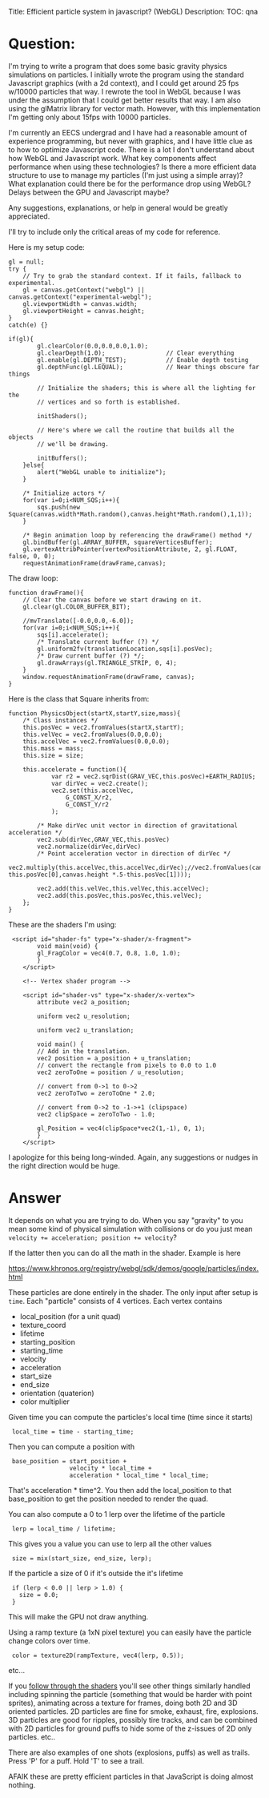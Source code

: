 Title: Efficient particle system in javascript? (WebGL)
Description:
TOC: qna

# Question:

I'm trying to write a program that does some basic gravity physics simulations on particles. I initially wrote the program using the standard Javascript graphics (with a 2d context), and I could get around 25 fps w/10000 particles that way. I rewrote the tool in WebGL because I was under the assumption that I could get better results that way. I am also using the glMatrix library for vector math. However, with this implementation I'm getting only about 15fps with 10000 particles. 

I'm currently an EECS undergrad and I have had a reasonable amount of experience programming, but never with graphics, and I have little clue as to how to optimize Javascript code.
There is a lot I don't understand about how WebGL and Javascript work. What key components affect performance when using these technologies? Is there a more efficient data structure to use to manage my particles (I'm just using a simple array)? What explanation could there be for the performance drop using WebGL? Delays between the GPU and Javascript maybe?

Any suggestions, explanations, or help in general would be greatly appreciated. 

I'll try to include only the critical areas of my code for reference.

Here is my setup code:

    gl = null;
    try {
        // Try to grab the standard context. If it fails, fallback to experimental.
        gl = canvas.getContext("webgl") || canvas.getContext("experimental-webgl");
        gl.viewportWidth = canvas.width;
        gl.viewportHeight = canvas.height;
    }
    catch(e) {}

    if(gl){
            gl.clearColor(0.0,0.0,0.0,1.0);
            gl.clearDepth(1.0);                 // Clear everything
            gl.enable(gl.DEPTH_TEST);           // Enable depth testing
            gl.depthFunc(gl.LEQUAL);            // Near things obscure far things
    
            // Initialize the shaders; this is where all the lighting for the
            // vertices and so forth is established.
    
            initShaders();
    
            // Here's where we call the routine that builds all the objects
            // we'll be drawing.
    
            initBuffers();
        }else{
            alert("WebGL unable to initialize");
        }
    
        /* Initialize actors */
        for(var i=0;i<NUM_SQS;i++){
            sqs.push(new Square(canvas.width*Math.random(),canvas.height*Math.random(),1,1));            
        }

        /* Begin animation loop by referencing the drawFrame() method */
        gl.bindBuffer(gl.ARRAY_BUFFER, squareVerticesBuffer);
        gl.vertexAttribPointer(vertexPositionAttribute, 2, gl.FLOAT, false, 0, 0);
        requestAnimationFrame(drawFrame,canvas);

The draw loop: 

    function drawFrame(){
        // Clear the canvas before we start drawing on it.
        gl.clear(gl.COLOR_BUFFER_BIT);
    
        //mvTranslate([-0.0,0.0,-6.0]);
        for(var i=0;i<NUM_SQS;i++){
            sqs[i].accelerate();
            /* Translate current buffer (?) */
            gl.uniform2fv(translationLocation,sqs[i].posVec);
            /* Draw current buffer (?) */;
            gl.drawArrays(gl.TRIANGLE_STRIP, 0, 4);
        }
        window.requestAnimationFrame(drawFrame, canvas);
    }

Here is the class that Square inherits from:

    function PhysicsObject(startX,startY,size,mass){
        /* Class instances */
        this.posVec = vec2.fromValues(startX,startY);
        this.velVec = vec2.fromValues(0.0,0.0);
        this.accelVec = vec2.fromValues(0.0,0.0);
        this.mass = mass;
        this.size = size;
    
        this.accelerate = function(){
                var r2 = vec2.sqrDist(GRAV_VEC,this.posVec)+EARTH_RADIUS;
                var dirVec = vec2.create();
                vec2.set(this.accelVec,
                    G_CONST_X/r2,
                    G_CONST_Y/r2
                );
    
            /* Make dirVec unit vector in direction of gravitational acceleration */
            vec2.sub(dirVec,GRAV_VEC,this.posVec)
            vec2.normalize(dirVec,dirVec)
            /* Point acceleration vector in direction of dirVec */
            vec2.multiply(this.accelVec,this.accelVec,dirVec);//vec2.fromValues(canvas.width*.5-this.posVec[0],canvas.height *.5-this.posVec[1])));
    
            vec2.add(this.velVec,this.velVec,this.accelVec);
            vec2.add(this.posVec,this.posVec,this.velVec);
        };
    }

These are the shaders I'm using:

     <script id="shader-fs" type="x-shader/x-fragment">
            void main(void) {
            gl_FragColor = vec4(0.7, 0.8, 1.0, 1.0);
            }
        </script>
    
        <!-- Vertex shader program -->
    
        <script id="shader-vs" type="x-shader/x-vertex">
            attribute vec2 a_position;
    
            uniform vec2 u_resolution;
    
            uniform vec2 u_translation;
    
            void main() {
            // Add in the translation.
            vec2 position = a_position + u_translation;
            // convert the rectangle from pixels to 0.0 to 1.0
            vec2 zeroToOne = position / u_resolution;
    
            // convert from 0->1 to 0->2
            vec2 zeroToTwo = zeroToOne * 2.0;
    
            // convert from 0->2 to -1->+1 (clipspace)
            vec2 clipSpace = zeroToTwo - 1.0;
    
            gl_Position = vec4(clipSpace*vec2(1,-1), 0, 1);
            }
        </script>

I apologize for this being long-winded. Again, any suggestions or nudges in the right direction would be huge. 

# Answer

It depends on what you are trying to do. When you say "gravity" to you mean some kind of physical simulation with collisions or do you just mean `velocity += acceleration; position += velocity`?

If the latter then you can do all the math in the shader. Example is here

https://www.khronos.org/registry/webgl/sdk/demos/google/particles/index.html

These particles are done entirely in the shader. The only input after setup is `time`. Each "particle" consists of 4 vertices. Each vertex contains 

* local_position (for a unit quad)
* texture_coord
* lifetime
* starting_position
* starting_time
* velocity
* acceleration
* start_size
* end_size
* orientation (quaterion)
* color multiplier

Given time you can compute the particles's local time (time since it starts)

     local_time = time - starting_time;

Then you can compute a position with

     base_position = start_position + 
                     velocity * local_time + 
                     acceleration * local_time * local_time;

That's acceleration * time^2. You then add the local_position to that base_position to get the position needed to render the quad.

You can also compute a 0 to 1 lerp over the lifetime of the particle

     lerp = local_time / lifetime;

This gives you a value you can use to lerp all the other values

     size = mix(start_size, end_size, lerp);

If the particle a size of 0 if it's outside the it's lifetime

     if (lerp < 0.0 || lerp > 1.0) {
       size = 0.0;
     }

This will make the GPU not draw anything.

Using a ramp texture (a 1xN pixel texture) you can easily have the particle change colors over time.

     color = texture2D(rampTexture, vec4(lerp, 0.5));

etc...

If you [follow through the shaders][1] you'll see other things similarly handled including spinning the particle (something that would be harder with point sprites), animating across a texture for frames, doing both 2D and 3D oriented particles. 2D particles are fine for smoke, exhaust, fire, explosions. 3D particles are good for ripples, possibly tire tracks, and can be combined with 2D particles for ground puffs to hide some of the z-issues of 2D only particles. etc..

There are also examples of one shots (explosions, puffs) as well as trails. Press 'P' for a puff. Hold 'T' to see a trail.

AFAIK these are pretty efficient particles in that JavaScript is doing almost nothing.

  [1]: https://www.khronos.org/registry/webgl/sdk/demos/google/resources/o3djs/particles.js
